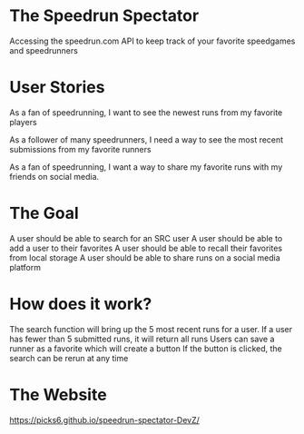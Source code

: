 # The Speedrun Spectator
Accessing the speedrun.com API to keep track of your favorite speedgames and speedrunners

# User Stories
As a fan of speedrunning, I want to see the newest runs from my favorite players

As a follower of many speedrunners, I need a way to see the most recent submissions from my favorite runners

As a fan of speedrunning, I want a way to share my favorite runs with my friends on social media.

# The Goal
A user should be able to search for an SRC user
A user should be able to add a user to their favorites
A user should be able to recall their favorites from local storage
A user should be able to share runs on a social media platform

# How does it work?
The search function will bring up the 5 most recent runs for a user.
If a user has fewer than 5 submitted runs, it will return all runs
Users can save a runner as a favorite which will create a button
If the button is clicked, the search can be rerun at any time

# The Website
https://picks6.github.io/speedrun-spectator-DevZ/
